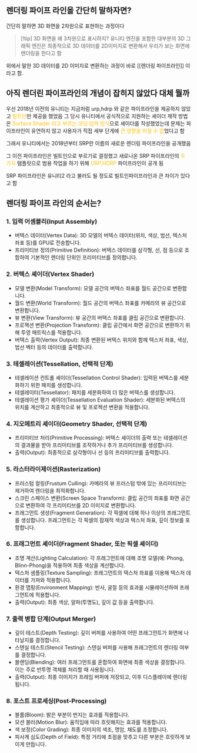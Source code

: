 ## 렌더링 파이프 라인을 간단히 말하자면?

간단히 말하면 3D 화면을 2차원으로 표현하는 과정이다
>[!tip] 3D 화면을 왜 3차원으로 표시하지?
>유니티 엔진을 포함한 대부분의 3D 그래픽 엔진은 최종적으로 3D 데이터를 2D이미지로 변환해서 우리가 보는 화면에 렌더링을 한다고 함

위에서 말한 3D 데이터를 2D 이미지로 변환하는 과정이 바로 [[렌더링 파이프라인]] 이라고 함.

## 아직 렌더린 파이프라인의 개념이 잡히지 않았다 대체 뭘까
우선 2018년 이전의 유니티는 지금처럼 urp,hdrp 와 같은 파이프라인을 제공하지 않았고 <font color="#ffc000">빌트인</font>만 제공을 했었음
그 당시 유니티에서 공식적으로 지원하는 셰이더 제작 방법은 <font color="#ffc000">Surface Shader 라고 부르는 코딩 입력 방식</font>으로 셰이더를 작성했었는데
문제는 파이프라인이 유연하지 않고 사용자가 직접 세부 단게에 <font color="#ffc000">큰 영향을 미칠 수 없</font>었다고 함

그래서 유니티에서는 2018년부터 SRP란 이름의 새로운 렌더링 파이프라인을 공개했음 

그 이전 파이프라인은 빌트인으로 부르기로 결정했고 새로나온 SRP 파이프라인의<font color="#ffc000"> 두 가지</font> 템플릿으로 범용 작업을 하기 위해 <font color="#ffc000"> URP,HDRP</font> 파이프라인이 공개 됨

SRP 파이프라인은 유니티2 라고 불러도 될 정도로 빌트인파이프라인과 큰 차이가 있다고 함


## 렌더링 파이프 라인의 순서는?
### 1. **입력 어셈블리(Input Assembly)**

- 버텍스 데이터(Vertex Data): 3D 모델의 버텍스 데이터(위치, 색상, 법선, 텍스처 좌표 등)를 GPU로 전송합니다.
- 프리미티브 정의(Primitive Definition): 버텍스 데이터를 삼각형, 선, 점 등으로 조합하여 기본적인 렌더링 단위인 프리미티브를 정의합니다.

### 2. **버텍스 셰이더(Vertex Shader)**

- 모델 변환(Model Transform): 모델 공간의 버텍스 좌표를 월드 공간으로 변환합니다.
- 월드 변환(World Transform): 월드 공간의 버텍스 좌표를 카메라의 뷰 공간으로 변환합니다.
- 뷰 변환(View Transform): 뷰 공간의 버텍스 좌표를 클립 공간으로 변환합니다.
- 프로젝션 변환(Projection Transform): 클립 공간에서 화면 공간으로 변환하기 위해 투영 매트릭스를 적용합니다.
- 버텍스 출력(Vertex Output): 최종 변환된 버텍스 위치와 함께 텍스처 좌표, 색상, 법선 벡터 등의 데이터를 출력합니다.

### 3. **테셀레이션(Tessellation, 선택적 단계)**

- 테셀레이션 컨트롤 셰이더(Tessellation Control Shader): 입력된 버텍스를 세분화하기 위한 패치를 생성합니다.
- 테셀레이터(Tessellator): 패치를 세분화하여 더 많은 버텍스를 생성합니다.
- 테셀레이션 평가 셰이더(Tessellation Evaluation Shader): 세분화된 버텍스의 위치를 계산하고 최종적으로 뷰 및 프로젝션 변환을 적용합니다.

### 4. **지오메트리 셰이더(Geometry Shader, 선택적 단계)**

- 프리미티브 처리(Primitive Processing): 버텍스 셰이더의 출력 또는 테셀레이션의 결과물을 받아 프리미티브를 조작하거나 추가 프리미티브를 생성합니다.
- 출력(Output): 최종적으로 삼각형이나 선 등의 프리미티브를 출력합니다.

### 5. **라스터라이제이션(Rasterization)**

- 프러스텀 컬링(Frustum Culling): 카메라의 뷰 프러스텀 밖에 있는 프리미티브는 제거하여 렌더링을 최적화합니다.
- 스크린 스페이스 변환(Screen Space Transform): 클립 공간의 좌표를 화면 공간으로 변환하여 각 프리미티브를 2D 이미지로 변환합니다.
- 프래그먼트 생성(Fragment Generation): 각 픽셀에 대해 하나 이상의 프래그먼트를 생성합니다. 프래그먼트는 각 픽셀의 잠재적 색상과 텍스처 좌표, 깊이 정보를 포함합니다.

### 6. **프래그먼트 셰이더(Fragment Shader, 또는 픽셀 셰이더)**

- 조명 계산(Lighting Calculation): 각 프래그먼트에 대해 조명 모델(예: Phong, Blinn-Phong)을 적용하여 최종 색상을 계산합니다.
- 텍스처 샘플링(Texture Sampling): 프래그먼트의 텍스처 좌표를 이용해 텍스처 데이터를 가져와 적용합니다.
- 환경 맵핑(Environment Mapping): 반사, 굴절 등의 효과를 시뮬레이션하여 프래그먼트에 적용합니다.
- 출력(Output): 최종 색상, 알파(투명도), 깊이 값 등을 출력합니다.

### 7. **출력 병합 단계(Output Merger)**

- 깊이 테스트(Depth Testing): 깊이 버퍼를 사용하여 어떤 프래그먼트가 화면에 나타날지를 결정합니다.
- 스텐실 테스트(Stencil Testing): 스텐실 버퍼를 사용해 프래그먼트의 렌더링 여부를 결정합니다.
- 블렌딩(Blending): 여러 프래그먼트를 혼합하여 화면에 최종 색상을 결정합니다. 이는 주로 반투명 객체를 처리할 때 사용됩니다.
- 출력(Output): 최종 이미지가 프레임 버퍼에 저장되고, 이후 디스플레이에 렌더링됩니다.

### 8. **포스트 프로세싱(Post-Processing)**

- 블룸(Bloom): 밝은 부분이 번지는 효과를 적용합니다.
- 모션 블러(Motion Blur): 움직임에 따라 흐릿해지는 효과를 적용합니다.
- 색 보정(Color Grading): 최종 이미지의 색조, 명암, 채도를 조정합니다.
- 피사계 심도(Depth of Field): 특정 거리에 초점을 맞추고 다른 부분은 흐릿하게 보이게 만듭니다.















